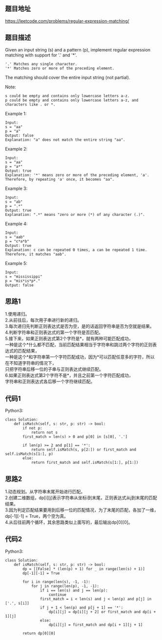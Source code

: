 ## 题目地址
https://leetcode.com/problems/regular-expression-matching/

## 题目描述
Given an input string (s) and a pattern (p), implement regular expression matching with support for '.' and '*'.
```
'.' Matches any single character.
'*' Matches zero or more of the preceding element.
```
The matching should cover the entire input string (not partial).

Note:
```
s could be empty and contains only lowercase letters a-z.
p could be empty and contains only lowercase letters a-z, and characters like . or *.
```
Example 1:
```
Input:
s = "aa"
p = "a"
Output: false
Explanation: "a" does not match the entire string "aa".
```
Example 2:
```
Input:
s = "aa"
p = "a*"
Output: true
Explanation: '*' means zero or more of the preceding element, 'a'. Therefore, by repeating 'a' once, it becomes "aa".
```
Example 3:
```
Input:
s = "ab"
p = ".*"
Output: true
Explanation: ".*" means "zero or more (*) of any character (.)".
```
Example 4:
```
Input:
s = "aab"
p = "c*a*b"
Output: true
Explanation: c can be repeated 0 times, a can be repeated 1 time. Therefore, it matches "aab".
```
Example 5:
```
Input:
s = "mississippi"
p = "mis*is*p*."
Output: false
```


## 思路1
1.使用递归。  
2.从前往后，每次用子串进行新的递归。  
3.每次递归先判断正则表达式是否为空，是的话返回字符串是否为空就是结果。  
4.判断字符串和正则表达式的第一个字符是否匹配。  
5.接下来，如果正则表达式第2个字符是\*，就有两种可能匹配成功，  
一种是这个\*什么都不匹配，当前匹配结果相当于字符串和跳过两个字符的正则表达式的匹配结果，  
一种是这个\*和字符串第一个字符匹配成功，因为\*可以匹配任意多的字符，所以在不知道字符串的情况下，  
只把字符串后移一位的子串与正则表达式继续匹配。  
6.如果正则表达式第2个字符不是\*，并且之前第一个字符匹配成功，  
字符串和正则表达式各后移一个字符继续匹配。  

## 代码1
Python3:
```
class Solution:
    def isMatch(self, s: str, p: str) -> bool:
        if not p:
            return not s
        first_match = len(s) > 0 and p[0] in [s[0], '.']

        if len(p) >= 2 and p[1] == '*':
            return self.isMatch(s, p[2:]) or first_match and self.isMatch(s[1:], p)
        else:
            return first_match and self.isMatch(s[1:], p[1:])
```

## 思路2
1.动态规划。从字符串末尾开始进行匹配。  
2.创建二维数组，dp\[i\]\[j\]表示字符串从坐标i到末尾，正则表达式从j到末尾的匹配结果。  
3.因为判定匹配结果要用到后移一位的匹配情况，为了末尾的匹配，各加了一维，dp\[-1\]\[-1\] = True，两个空为真。  
4.从后往前两个循环，其余思路类似上面写的，最后输出dp\[0\]\[0\]。

## 代码2
Python3:
```
class Solution:
    def isMatch(self, s: str, p: str) -> bool:
        dp = [[False] * (len(p) + 1) for _ in range(len(s) + 1)]
        dp[-1][-1] = True

        for i in range(len(s), -1, -1):
            for j in range(len(p), -1, -1):
                if i == len(s) and j == len(p):
                    continue
                first_match = i < len(s) and j < len(p) and p[j] in ['.', s[i]]
                if j + 1 < len(p) and p[j + 1] == '*':
                    dp[i][j] = dp[i][j + 2] or first_match and dp[i + 1][j]
                else:
                    dp[i][j] = first_match and dp[i + 1][j + 1]

        return dp[0][0]
```
